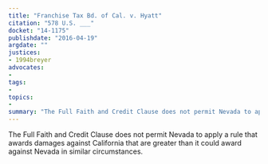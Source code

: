 ```yaml
---
title: "Franchise Tax Bd. of Cal. v. Hyatt"
citation: "578 U.S. ___"
docket: "14-1175"
publishdate: "2016-04-19"
argdate: ""
justices:
- 1994breyer
advocates:
- 
tags:
- 
topics:
- 
summary: "The Full Faith and Credit Clause does not permit Nevada to apply a rule that awards damages against California that are greater than it could award against Nevada in similar circumstances."
---
```

The Full Faith and Credit Clause does not permit Nevada to apply a rule that awards damages against California that are greater than it could award against Nevada in similar circumstances.

